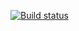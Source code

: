 [![Build status](https://ci.appveyor.com/api/projects/status/q44lu8dmt4y4x8tn?svg=true)](https://ci.appveyor.com/project/YuriNalivaiko/patternstask1)